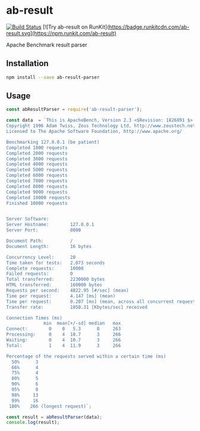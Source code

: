 # ab-result

[![Build Status](https://travis-ci.org/aquilax/ab-result.svg?branch=master)](https://travis-ci.org/aquilax/ab-result)
[![Try ab-result on RunKit](https://badge.runkitcdn.com/ab-result.svg](https://npm.runkit.com/ab-result)

Apache Benchmark result parser

## Installation

```bash
npm install --save ab-result-parser
```

## Usage

```js
const abResultParser = require('ab-result-parser');

const data  = `This is ApacheBench, Version 2.3 <$Revision: 1826891 $>
Copyright 1996 Adam Twiss, Zeus Technology Ltd, http://www.zeustech.net/
Licensed to The Apache Software Foundation, http://www.apache.org/

Benchmarking 127.0.0.1 (be patient)
Completed 1000 requests
Completed 2000 requests
Completed 3000 requests
Completed 4000 requests
Completed 5000 requests
Completed 6000 requests
Completed 7000 requests
Completed 8000 requests
Completed 9000 requests
Completed 10000 requests
Finished 10000 requests


Server Software:
Server Hostname:        127.0.0.1
Server Port:            8000

Document Path:          /
Document Length:        16 bytes

Concurrency Level:      20
Time taken for tests:   2.073 seconds
Complete requests:      10000
Failed requests:        0
Total transferred:      2230000 bytes
HTML transferred:       160000 bytes
Requests per second:    4822.95 [#/sec] (mean)
Time per request:       4.147 [ms] (mean)
Time per request:       0.207 [ms] (mean, across all concurrent requests)
Transfer rate:          1050.31 [Kbytes/sec] received

Connection Times (ms)
              min  mean[+/-sd] median   max
Connect:        0    0   5.3      0     263
Processing:     0    4  10.7      3     266
Waiting:        0    4  10.7      3     266
Total:          1    4  11.9      3     266

Percentage of the requests served within a certain time (ms)
  50%      3
  66%      4
  75%      4
  80%      5
  90%      6
  95%      8
  98%     13
  99%     16
 100%    266 (longest request)`;

const result = abResultParser(data);
console.log(result);
```
